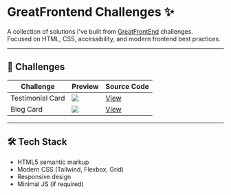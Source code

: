 # GreatFrontend Challenges ✨

A collection of solutions I've built from [GreatFrontEnd](https://greatfrontend.com) challenges.  
Focused on HTML, CSS, accessibility, and modern frontend best practices.

---

## 📂 Challenges

| Challenge | Preview | Source Code |
|----------|---------|-------------|
| Testimonial Card | ![](./screenshots/01-testimonial-card.png) | [View](./challenges/html/testimonial-card/) |
| Blog Card | ![](./screenshots/01-testimonial-card.png) | [View](./challenges/html/blog-card/) |

---

## 🛠️ Tech Stack

- HTML5 semantic markup
- Modern CSS (Tailwind, Flexbox, Grid)
- Responsive design
- Minimal JS (if required)
